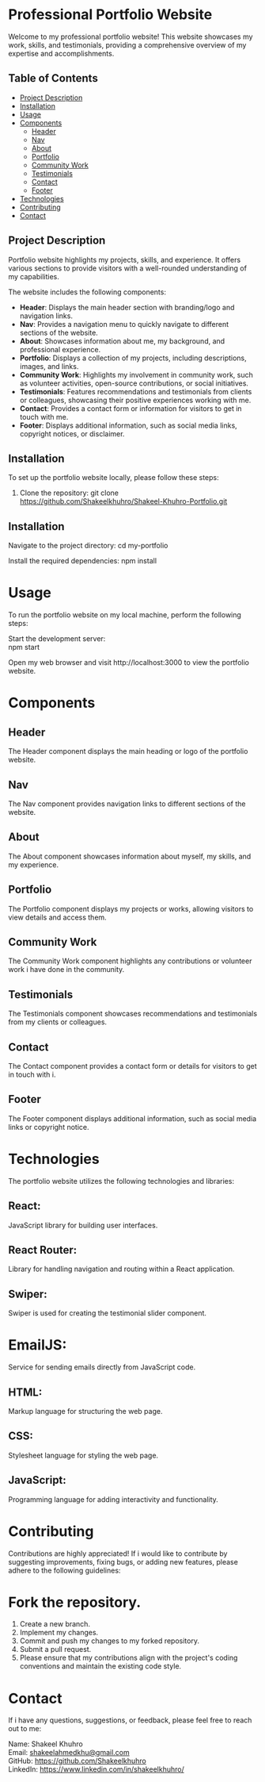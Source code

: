 # Professional Portfolio Website

Welcome to my professional portfolio website! This website showcases my work, skills, and testimonials, providing a comprehensive overview of my expertise and accomplishments.

## Table of Contents

- [Project Description](#project-description)
- [Installation](#installation)
- [Usage](#usage)
- [Components](#components)
    - [Header](#header)
    - [Nav](#nav)
    - [About](#about)
    - [Portfolio](#portfolio)
    - [Community Work](#community-work)
    - [Testimonials](#testimonials)
    - [Contact](#contact)
    - [Footer](#footer)
- [Technologies](#technologies)
- [Contributing](#contributing)
- [Contact](#contact)


## Project Description

Portfolio website highlights my projects, skills, and experience. It offers various sections to provide visitors with a well-rounded understanding of my capabilities.

The website includes the following components:

- **Header**: Displays the main header section with branding/logo and navigation links.
- **Nav**: Provides a navigation menu to quickly navigate to different sections of the website.
- **About**: Showcases information about me, my background, and professional experience.
- **Portfolio**: Displays a collection of my projects, including descriptions, images, and links.
- **Community Work**: Highlights my involvement in community work, such as volunteer activities, open-source contributions, or social initiatives.
- **Testimonials**: Features recommendations and testimonials from clients or colleagues, showcasing their positive experiences working with me.
- **Contact**: Provides a contact form or information for visitors to get in touch with me.
- **Footer**: Displays additional information, such as social media links, copyright notices, or disclaimer.

## Installation

To set up the portfolio website locally, please follow these steps:

1. Clone the repository:
   git clone https://github.com/Shakeelkhuhro/Shakeel-Khuhro-Portfolio.git

## Installation

Navigate to the project directory:
cd my-portfolio 

Install the required dependencies:
npm install

# Usage

To run the portfolio website on my local machine, perform the following steps:

Start the development server: <br>
npm start

Open my web browser and visit http://localhost:3000 to view the portfolio website.

# Components

## Header

The Header component displays the main heading or logo of the portfolio website.

## Nav

The Nav component provides navigation links to different sections of the website.

## About

The About component showcases information about myself, my skills, and my experience.

## Portfolio

The Portfolio component displays my projects or works, allowing visitors to view details and access them.

## Community Work

The Community Work component highlights any contributions or volunteer work i have done in the community.

## Testimonials

The Testimonials component showcases recommendations and testimonials from my clients or colleagues.

## Contact

The Contact component provides a contact form or details for visitors to get in touch with i.

## Footer

The Footer component displays additional information, such as social media links or copyright notice.

# Technologies

The portfolio website utilizes the following technologies and libraries:

## React:

JavaScript library for building user interfaces.

## React Router:

Library for handling navigation and routing within a React application.

## Swiper:

Swiper is used for creating the testimonial slider component.

# EmailJS:

Service for sending emails directly from JavaScript code.

## HTML:

Markup language for structuring the web page.

## CSS:

Stylesheet language for styling the web page.

## JavaScript:

Programming language for adding interactivity and functionality.

# Contributing

Contributions are highly appreciated! If i would like to contribute by suggesting improvements, fixing bugs, or adding new features, please adhere to the following guidelines:

# Fork the repository.

1. Create a new branch.
1. Implement my changes.
1. Commit and push my changes to my forked repository.
1. Submit a pull request.
1. Please ensure that my contributions align with the project's coding conventions and maintain the existing code style.

# Contact

If i have any questions, suggestions, or feedback, please feel free to reach out to me:

Name: Shakeel Khuhro <br>
Email: shakeelahmedkhu@gmail.com <br>
GitHub: https://github.com/Shakeelkhuhro <br>
LinkedIn: https://www.linkedin.com/in/shakeelkhuhro/
